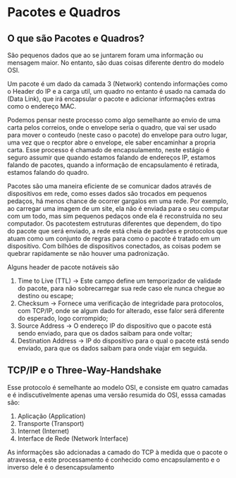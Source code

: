 # Pacotes e Quadros

## O que são Pacotes e Quadros?

  São pequenos dados que ao se juntarem foram uma informação ou mensagem maior. No entanto, são duas coisas diferente dentro do modelo OSI.

  Um pacote é um dado da camada 3 (Network) contendo informações como o Header do IP e a carga util, um quadro no entanto é usado na camada do (Data Link), que irá encapsular o pacote e adicionar informações extras
como o endereço MAC.

  Podemos pensar neste processo como algo semelhante ao envio de uma carta pelos correios, onde o envelope seria o quadro, que vai ser usado para mover o conteudo (neste caso o pacote) do envelope para outro lugar,
uma vez que o recptor abre o envelope, ele saber encaminhar a propria carta. Esse processo é chamado de encapsulamento, neste estágio é seguro assumir que quando estamos falando de endereços IP, estamos falando de
pacotes, quando a informação de encapsulamento é retirada, estamos falando do quadro.

  Pacotes são uma maneira eficiente de se comunicar dados através de dispositivos em rede, como esses dados são trocados em pequenos pedaços, há menos chance de ocorrer gargalos em uma rede.
  Por exemplo, ao carregar uma imagem de um site, ela não é enviada para o seu computar com um todo, mas sim pequenos pedaços onde ela é reconstruída no seu computador. Os pacotestem estruturas diferentes que dependem,
do tipo do pacote que será enviado, a rede está cheia de padrões e protocolos que atuam como um conjunto de regras para como o pacote é tratado em um dispositivo. Com bilhões de dispositivos conectados, as coisas
podem se quebrar rapidamente se não houver uma padronização.

  Alguns header de pacote notáveis são

  1. Time to Live (TTL) -> Este campo define um temporizador de validade do pacote, para não sobrecarregar sua rede caso ele nunca chegue ao destino ou escape;
  2. Checksum -> Fornece uma verificação de integridade para protocolos, com TCP/IP, onde se algum dado for alterado, esse falor será diferente do esperado, logo corrompido;
  3. Source Address -> O endereço IP do dispositivo que o pacote está sendo enviado, para que os dados saibam para onde voltar;
  4. Destination Address -> IP do dispositivo para o qual o pacote está sendo enviado, para que os dados saibam para onde viajar em seguida.

## TCP/IP e o Three-Way-Handshake

  Esse protocolo é semelhante ao modelo OSI, e consiste em quatro camadas e é indiscutivelmente apenas uma versão resumida do OSI, esssa camadas são:

  1. Aplicação (Application)
  2. Transporte (Transport)
  3. Internet (Internet)
  4. Interface de Rede (Network Interface)

  As informações são adcionadas a camado do TCP à medida que o pacote o atravessa, e este processamento é conhecido como  encapsulamento e o inverso dele é o desencapsulamento
